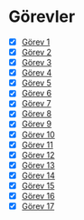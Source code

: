 # Görevler

- [x] [Görev 1](./assignment-1/README.md)
- [x] [Görev 2](./assignment-2/README.md)
- [x] [Görev 3](./assignment-3/README.md)
- [x] [Görev 4](./assignment-4/README.md)
- [x] [Görev 5](./assignment-5/README.md)
- [x] [Görev 6](./assignment-6/README.md)
- [x] [Görev 7](./assignment-7/README.md)
- [x] [Görev 8](./assignment-8/README.md)
- [x] [Görev 9](./assignment-9/README.md)
- [x] [Görev 10](./assignment-10/README.md)
- [x] [Görev 11](./assignment-11/README.md)
- [x] [Görev 12](./assignment-12/README.md)
- [x] [Görev 13](./assignment-13/README.md)
- [x] [Görev 14](./assignment-14/README.md)
- [x] [Görev 15](./assignment-15/README.md)
- [x] [Görev 16](./assignment-16/README.md)
- [x] [Görev 17](./assignment-17/README.md)
